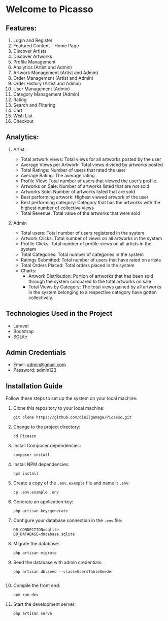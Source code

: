 # Welcome to Picasso

## Features:
1.	Login and Register
2.	Featured Content – Home Page	
3.	Discover Artists
4.	Discover Artworks
5.	Profile Management	
6.	Analytics (Artist and Admin)	
7.	Artwork Management (Artist and Admin)
8.	Order Management (Artist and Admin)
9.	Order History (Artist and Admin)
10.	User Management (Admin)
11.	Category Management	(Admin)
12.	Rating	
13.	Search and Filtering	
14.	Cart	
15.	Wish List	
16.	Checkout


## Analytics:
1. Artist:
   - Total artwork views: Total views for all artworks posted by the user
   - Average Views per Artwork: Total views divided by artworks posted
   - Total Ratings: Number of users that rated the user
   - Average Rating: The average rating
   - Profile View: Total number of users that viewed the user’s profile.
   - Artworks on Sale: Number of artworks listed that are not sold
   - Artworks Sold: Number of artworks listed that are sold
   - Best performing artwork: Highest viewed artwork of the user
   - Best performing category: Category that has the artworks with the highest number of collective views
   - Total Revenue: Total value of the artworks that were sold

2. Admin
   - Total users: Total number of users registered in the system
   - Artwork Clicks: Total number of views on all artworks in the system
   - Profile Clicks: Total number of profile views on all artists in the system
   - Total Categories: Total number of categories in the system
   - Ratings Submitted: Total number of users that have rated on artists
   - Total Orders Placed: Total orders placed in the system
   - Charts: 
        - Artwork Distribution: Portion of artworks that has been sold through the system compared to the total artworks on sale
        - Total Views by Category: The total views gained by all artworks in the system belonging to a respective category have gotten collectively.


## Technologies Used in the Project

- Laravel 
- Bootstrap
- SQLite

## Admin Credentials 
- Email: admin@gmail.com
- Password: admin123

## Installation Guide

Follow these steps to set up the system on your local machine:

1. Clone this repository to your local machine:

    ```shell
    git clone https://github.com/dinilgamage/Picasso.git
    
3. Change to the project directory:

    ```shell
    cd Picasso
    
5. Install Composer dependencies:

    ```shell
    composer install
    
7. Install NPM dependencies:

    ```shell
    npm install

9. Create a copy of the `.env.example` file and name it `.env`:

    ```shell
    cp .env.example .env
    
11. Generate an application key:

    ```shell
    php artisan key:generate

13. Configure your database connection in the `.env` file:

    ```shell
    DB_CONNECTION=sqlite
    DB_DATABASE=database.sqlite
    
14. Migrate the database:

    ```shell
    php artisan migrate

15. Seed the database with admin credentials:

    ```shell
    php artisan db:seed --class=UsersTableSeeder
    
    
16. Compile the front end:
    ```shell
    npm run dev
    
17. Start the development server:

    ```shell
    php artisan serve
